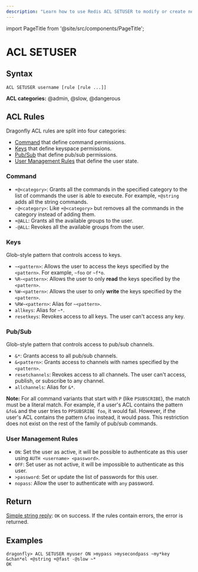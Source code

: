 ```yaml
---
description: "Learn how to use Redis ACL SETUSER to modify or create new user rules in the Access Control List."
---
```


import PageTitle from '@site/src/components/PageTitle';

# ACL SETUSER

<PageTitle title="Redis ACL SETUSER Command (Documentation) | Dragonfly" />

## Syntax

    ACL SETUSER username [rule [rule ...]]

**ACL categories:** @admin, @slow, @dangerous

## ACL Rules

Dragonfly ACL rules are split into four categories:

- [Command](#command-rules) that define command permissions.
- [Keys](#keyspace-rules) that define keyspace permissions.
- [Pub/Sub](#Pub/Sub-rules) that define pub/sub permissions.
- [User Management Rules](#user-management-rules) that define the user state.

### Command

- `+@<category>`: Grants all the commands in the specified category to the list of commands the user is able to execute. For example, `+@string` adds all the string commands.
- `-@<category>`: Like `+@<category>` but removes all the commands in the category instead of adding them.
- `+@ALL`: Grants all the available groups to the user.
- `-@ALL`: Revokes all the available groups from the user.

### Keys

Glob-style pattern that controls access to keys.

- `~<pattern>`: Allows the user to access the keys specified by the `<pattern>`. For example, `~foo` or `~f*o`.
- `%R~<pattern>`: Allows the user to only **read** the keys specified by the `<pattern>`.
- `%W~<pattern>`: Allows the user to only **write** the keys specified by the `<pattern>`.
- `%RW~<pattern>`: Alias for `~<pattern>`.
- `allkeys`: Alias for `~*`.
- `resetkeys`: Revokes access to all keys. The user can't access any key.

### Pub/Sub

Glob-style pattern that controls access to pub/sub channels.

- `&*`: Grants access to all pub/sub channels.
- `&<pattern>`: Grants access to channels with names specified by the `<pattern>`.
- `resetchannels`: Revokes access to all channels. The user can't access, publish, or subscribe to any channel.
- `allchannels`: Alias for `&*`.

**Note:** For all command variants that start with `P` (like `PSUBSCRIBE`), the match must be a literal match.
For example, if a user's ACL contains the pattern `&fo&` and the user tries to `PPSUBSRIBE foo`, it would fail.
However, if the user's ACL contains the pattern `&foo` instead, it would pass.
This restriction does not exist on the rest of the family of pub/sub commands.

### User Management Rules

- `ON`: Set the user as active, it will be possible to authenticate as this user using `AUTH <username> <password>`.
- `OFF`: Set user as not active, it will be impossible to authenticate as this user.
- `>password`: Set or update the list of passwords for this user.
- `nopass`: Allow the user to authenticate with `any` password.

## Return

[Simple string reply](https://redis.io/docs/reference/protocol-spec/#simple-strings): `OK` on success. If the rules contain errors, the error is returned.

## Examples

```shell
dragonfly> ACL SETUSER myuser ON >mypass >mysecondpass ~my*key &chan*el +@string +@fast -@slow ~*
OK
```
